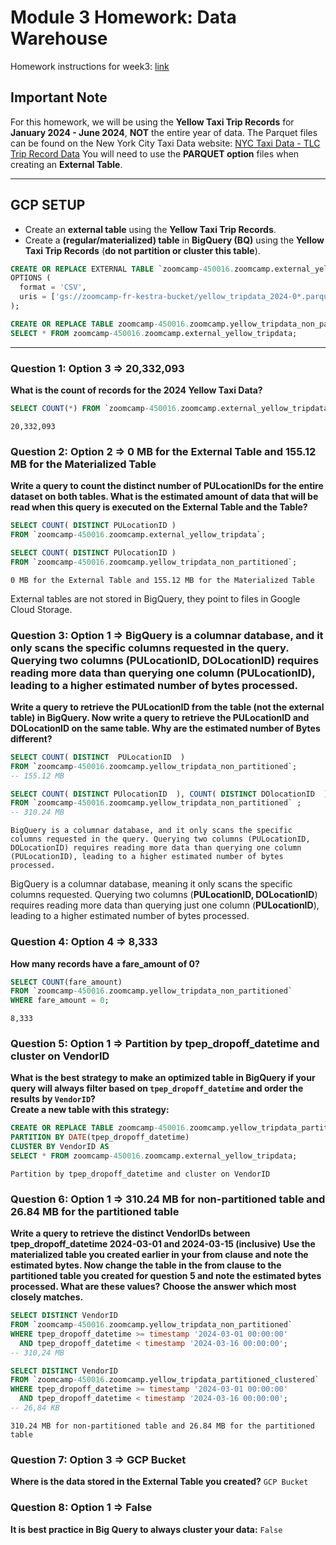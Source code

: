 # Module 3 Homework: Data Warehouse

Homework instructions for week3: [link](https://github.com/DataTalksClub/data-engineering-zoomcamp/blob/main/cohorts/2025/03-data-warehouse/homework.md)  

## Important Note
For this homework, we will be using the **Yellow Taxi Trip Records** for **January 2024 - June 2024**, **NOT** the entire year of data. The Parquet files can be found on the New York City Taxi Data website:
[NYC Taxi Data - TLC Trip Record Data](https://www.nyc.gov/site/tlc/about/tlc-trip-record-data.page)
You will need to use the **PARQUET option** files when creating an **External Table**.

---

## GCP SETUP
- Create an **external table** using the **Yellow Taxi Trip Records**.
- Create a **(regular/materialized) table** in **BigQuery (BQ)** using the **Yellow Taxi Trip Records** (**do not partition or cluster this table**).

```sql
CREATE OR REPLACE EXTERNAL TABLE `zoomcamp-450016.zoomcamp.external_yellow_tripdata`
OPTIONS (
  format = 'CSV',
  uris = ['gs://zoomcamp-fr-kestra-bucket/yellow_tripdata_2024-0*.parquet']
);
```
```sql
CREATE OR REPLACE TABLE zoomcamp-450016.zoomcamp.yellow_tripdata_non_partitioned AS
SELECT * FROM zoomcamp-450016.zoomcamp.external_yellow_tripdata;
```

---

### Question 1: Option 3 => 20,332,093
**What is the count of records for the 2024 Yellow Taxi Data?**

```sql
SELECT COUNT(*) FROM `zoomcamp-450016.zoomcamp.external_yellow_tripdata`;
```
`20,332,093`

### Question 2: Option 2 => 0 MB for the External Table and 155.12 MB for the Materialized Table
**Write a query to count the distinct number of PULocationIDs for the entire dataset on both tables. What is the estimated amount of data that will be read when this query is executed on the External Table and the Table?**

```sql
SELECT COUNT( DISTINCT PULocationID )
FROM `zoomcamp-450016.zoomcamp.external_yellow_tripdata`;

SELECT COUNT( DISTINCT PUlocationID )
FROM `zoomcamp-450016.zoomcamp.yellow_tripdata_non_partitioned`;
```
`0 MB for the External Table and 155.12 MB for the Materialized Table`

External tables are not stored in BigQuery, they point to files in Google Cloud Storage.

### Question 3: Option 1 => BigQuery is a columnar database, and it only scans the specific columns requested in the query. Querying two columns (PULocationID, DOLocationID) requires reading more data than querying one column (PULocationID), leading to a higher estimated number of bytes processed.
**Write a query to retrieve the PULocationID from the table (not the external table) in BigQuery. Now write a query to retrieve the PULocationID and DOLocationID on the same table. Why are the estimated number of Bytes different?**

```sql
SELECT COUNT( DISTINCT  PULocationID  )
FROM `zoomcamp-450016.zoomcamp.yellow_tripdata_non_partitioned`;
-- 155.12 MB
```
```sql
SELECT COUNT( DISTINCT PUlocationID  ), COUNT( DISTINCT DOlocationID  )
FROM `zoomcamp-450016.zoomcamp.yellow_tripdata_non_partitioned` ;
-- 310.24 MB
```
`BigQuery is a columnar database, and it only scans the specific columns requested in the query. Querying two columns (PULocationID, DOLocationID) requires reading more data than querying one column (PULocationID), leading to a higher estimated number of bytes processed.`

BigQuery is a columnar database, meaning it only scans the specific columns requested. Querying two columns (**PULocationID, DOLocationID**) requires reading more data than querying just one column (**PULocationID**), leading to a higher estimated number of bytes processed.

### Question 4: Option 4 => 8,333
**How many records have a fare_amount of 0?**

```sql
SELECT COUNT(fare_amount)
FROM `zoomcamp-450016.zoomcamp.yellow_tripdata_non_partitioned`
WHERE fare_amount = 0;
```
`8,333`

### Question 5: Option 1 => Partition by tpep_dropoff_datetime and cluster on VendorID
**What is the best strategy to make an optimized table in BigQuery if your query will always filter based on `tpep_dropoff_datetime` and order the results by `VendorID`?**  
**Create a new table with this strategy:**

```sql
CREATE OR REPLACE TABLE zoomcamp-450016.zoomcamp.yellow_tripdata_partitioned_clustered
PARTITION BY DATE(tpep_dropoff_datetime)
CLUSTER BY VendorID AS
SELECT * FROM zoomcamp-450016.zoomcamp.external_yellow_tripdata;
```

`Partition by tpep_dropoff_datetime and cluster on VendorID`

### Question 6: Option 1 => 310.24 MB for non-partitioned table and 26.84 MB for the partitioned table
**Write a query to retrieve the distinct VendorIDs between tpep_dropoff_datetime 2024-03-01 and 2024-03-15 (inclusive)**
**Use the materialized table you created earlier in your from clause and note the estimated bytes. Now change the table in the from clause to the partitioned table you created for question 5 and note the estimated bytes processed. What are these values?**
**Choose the answer which most closely matches.**  

```sql
SELECT DISTINCT VendorID
FROM `zoomcamp-450016.zoomcamp.yellow_tripdata_non_partitioned`
WHERE tpep_dropoff_datetime >= timestamp '2024-03-01 00:00:00'
  AND tpep_dropoff_datetime < timestamp '2024-03-16 00:00:00';
-- 310,24 MB

SELECT DISTINCT VendorID
FROM `zoomcamp-450016.zoomcamp.yellow_tripdata_partitioned_clustered`
WHERE tpep_dropoff_datetime >= timestamp '2024-03-01 00:00:00'
  AND tpep_dropoff_datetime < timestamp '2024-03-16 00:00:00';
-- 26,84 KB
```

`310.24 MB for non-partitioned table and 26.84 MB for the partitioned table`

### Question 7: Option 3 => GCP Bucket
**Where is the data stored in the External Table you created?**
`GCP Bucket`

### Question 8: Option 1 => False 
**It is best practice in Big Query to always cluster your data:**
`False`
